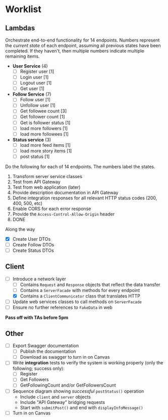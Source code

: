 # Worklist

## Lambdas

Orchestrate end-to-end functionality for 14 endpoints. Numbers represent the _current state_ of each endpoint, assuming all previous states have been completed. If they haven't, then multiple numbers indicate multiple remaining items.
* **User Service** (4)
  - [ ] Register user [1]
  - [ ] Login user [1]
  - [ ] Logout user [1]
  - [ ] Get user [1]
* **Follow Service** (7)
  - [ ] Follow user [1]
  - [ ] Unfollow user [1]
  - [ ] Get followee count [3]
  - [ ] Get follower count [1]
  - [ ] Get is follower status [1]
  - [ ] load more followers [1]
  - [ ] load more followees [1]
* **Status service** (3)
  - [ ] load more feed items [1]
  - [ ] load more story items [1]
  - [ ] post status [1]

Do the following for each of 14 endpoints. The numbers label the states.
1. Transform server service classes
2. Test from API Gateway
3. Test from web application (later)
4. Provide description documentation in API Gateway
5. Define integration responses for all relevant HTTP status codes (200, 400, 500, etc)
6. Enable CORS for each error response
7. Provide the `Access-Control-Allow-Origin` header
8. DONE

Along the way
- [x] Create User DTOs
- [ ] Create Follow DTOs
- [ ] Create Status DTOs

## Client
- [ ] Introduce a network layer
  - [ ] Contains `Request` and `Response` objects that reflect the data transfer
  - [ ] Contains a `ServerFacade` with methods for every endpoint
  - [x] Contains a `ClientCommunicator` class that translates HTTP
- [ ] Update web services classes to call methods on `ServerFacade`
- [ ] Ensure no further references to `FakeData` in web

**Pass off with TAs before 5pm**

## Other
- [ ] Export Swagger documentation
  - [ ] Publish the documentation
  - [ ] Download as swagger to turn in on Canvas
- [ ] Write **integration** tests to verify the system is working properly (only the following; success only):
  - [ ] Register
  - [ ] Get Followers
  - [ ] GetFollowingCount and/or GetFollowersCount
- [ ] Sequence diagram showing _successful_ `postStatus()` operation
  * Include `client` and `server` objects
  * Include "API Gateway" bridging requests
  * Start with `submitPost()` and end with `displayInfoMessage()`
- [ ] Turn in on Canvas
